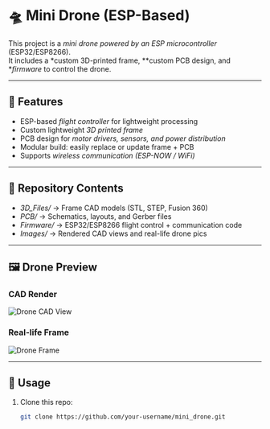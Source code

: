 # 🛸 Mini Drone (ESP-Based)

This project is a *mini drone powered by an ESP microcontroller* (ESP32/ESP8266).  
It includes a *custom 3D-printed frame, **custom PCB design, and **firmware* to control the drone.

---

## 📌 Features
- ESP-based *flight controller* for lightweight processing
- Custom lightweight *3D printed frame*
- PCB design for *motor drivers, sensors, and power distribution*
- Modular build: easily replace or update frame + PCB
- Supports *wireless communication (ESP-NOW / WiFi)*

---

## 📂 Repository Contents
- *3D_Files/* → Frame CAD models (STL, STEP, Fusion 360)
- *PCB/* → Schematics, layouts, and Gerber files
- *Firmware/* → ESP32/ESP8266 flight control + communication code
- *Images/* → Rendered CAD views and real-life drone pics

---

## 🖼 Drone Preview
### CAD Render
![Drone CAD View](Images/Screenshot_2025-09-20_224331.png)

### Real-life Frame
![Drone Frame](Images/bottom_pic.png)

---

## 🔧 Usage
1. Clone this repo:
   ```bash
   git clone https://github.com/your-username/mini_drone.git
